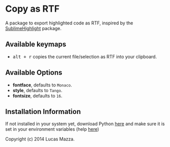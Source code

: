 # Copy as RTF

A package to export highlighted code as RTF,
inspired by the [SublimeHighlight](https://github.com/n1k0/SublimeHighlight) package.

## Available keymaps

* <kbd>alt + r</kbd> copies the current file/selection as RTF into your clipboard.

## Available Options

* __fontface__, defaults to `Monaco`.
* __style__, defaults to `Tango`.
* __fontsize__, defaults to `16`.

## Installation Information

If not installed in your system yet, download Python [here](https://www.python.org/downloads/) and make sure it is set in your environment variables (help [here](http://superuser.com/a/143121))

Copyright (c) 2014 Lucas Mazza.
